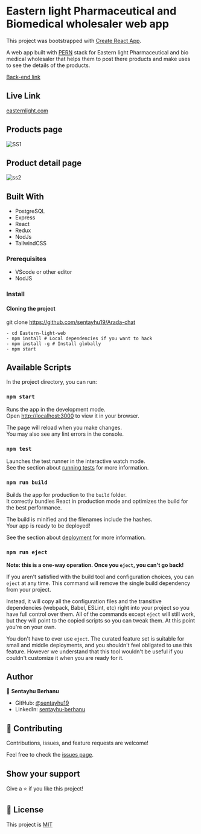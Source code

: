 # Eastern light Pharmaceutical and Biomedical wholesaler web app

This project was bootstrapped with [Create React App](https://github.com/facebook/create-react-app).

A web app built with [PERN](https://www.geeksforgeeks.org/what-is-pern-stack/) stack for Eastern light Pharmaceutical and bio medical wholesaler that helps them to post there products and make uses to see the details of the products.

 [Back-end link](https://github.com/sentayhu19/Eastern-light-back-end)

## Live Link
[easternlight.com](https://easternlightpharma.com/)

## Products page
![SS1](https://user-images.githubusercontent.com/77745775/218203761-3fa8585f-13b5-472a-b20a-1abfb291c434.png)

## Product detail page

![ss2](https://user-images.githubusercontent.com/77745775/218203778-6ae6a5af-29d9-4139-86e1-07f40b5943d8.png)



## Built With
- PostgreSQL
- Express
- React
- Redux
- NodJs
- TailwindCSS


### Prerequisites

- VScode or other editor
- NodJS

### Install

#### Cloning the project

 git clone https://github.com/sentayhu19/Arada-chat <Your-Build-Directory>
``` 
- cd Eastern-light-web
- npm install # Local dependencies if you want to hack
- npm install -g # Install globally 
- npm start
```


## Available Scripts

In the project directory, you can run:

### `npm start`

Runs the app in the development mode.\
Open [http://localhost:3000](http://localhost:3000) to view it in your browser.

The page will reload when you make changes.\
You may also see any lint errors in the console.

### `npm test`

Launches the test runner in the interactive watch mode.\
See the section about [running tests](https://facebook.github.io/create-react-app/docs/running-tests) for more information.

### `npm run build`

Builds the app for production to the `build` folder.\
It correctly bundles React in production mode and optimizes the build for the best performance.

The build is minified and the filenames include the hashes.\
Your app is ready to be deployed!

See the section about [deployment](https://facebook.github.io/create-react-app/docs/deployment) for more information.

### `npm run eject`

**Note: this is a one-way operation. Once you `eject`, you can't go back!**

If you aren't satisfied with the build tool and configuration choices, you can `eject` at any time. This command will remove the single build dependency from your project.

Instead, it will copy all the configuration files and the transitive dependencies (webpack, Babel, ESLint, etc) right into your project so you have full control over them. All of the commands except `eject` will still work, but they will point to the copied scripts so you can tweak them. At this point you're on your own.

You don't have to ever use `eject`. The curated feature set is suitable for small and middle deployments, and you shouldn't feel obligated to use this feature. However we understand that this tool wouldn't be useful if you couldn't customize it when you are ready for it.

## Author

👤 **Sentayhu Berhanu**

- GitHub: [@sentayhu19](https://github.com/sentayhu19)
- LinkedIn: [sentayhu-berhanu](https://www.linkedin.com/in/sentayhu-berhanu-6376579a/)


## 🤝 Contributing

Contributions, issues, and feature requests are welcome!

Feel free to check the [issues page](https://github.com/sentayhu19/Arada-chat/issues).

## Show your support

Give a ⭐️ if you like this project!

## 📝 License

This project is [MIT](./LICENSE)
